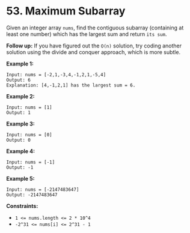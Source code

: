 # 53. Maximum Subarray

Given an integer array `nums`, find the contiguous subarray (containing at least one number) which has the largest sum and return `its sum`.

**Follow up:** If you have figured out the `O(n)` solution, try coding another solution using the divide and conquer approach, which is more subtle.

**Example 1:**
```
Input: nums = [-2,1,-3,4,-1,2,1,-5,4]
Output: 6
Explanation: [4,-1,2,1] has the largest sum = 6.
```

**Example 2:**
```
Input: nums = [1]
Output: 1
```

**Example 3:**
```
Input: nums = [0]
Output: 0
```

**Example 4:**
```
Input: nums = [-1]
Output: -1
```

**Example 5:**
```
Input: nums = [-2147483647]
Output: -2147483647
```

**Constraints:**
- `1 <= nums.length <= 2 * 10^4`
- `-2^31 <= nums[i] <= 2^31 - 1`
